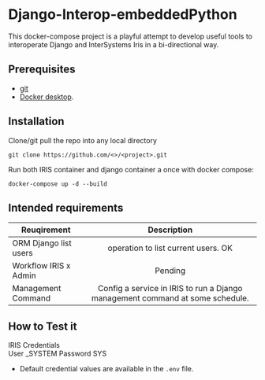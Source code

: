 # Django-Interop-embeddedPython
This docker-compose project is a playful attempt to develop useful tools to interoperate Django and InterSystems Iris in a bi-directional way.

## Prerequisites
- [git](https://git-scm.com/book/en/v2/Getting-Started-Installing-Git)
- [Docker desktop](https://www.docker.com/products/docker-desktop).

## Installation 
Clone/git pull the repo into any local directory
```
git clone https://github.com/<>/<project>.git
```
Run both IRIS container and django container a once with docker compose: 
```
docker-compose up -d --build
```
## Intended requirements

|Reuqirement            |  Description                                |
|-----------------------|:-------------------------------------------:|
|ORM Django list users  | operation to list current users. OK         |
|Workflow IRIS x Admin  | Pending                                     |
|Management Command     | Config a service in IRIS to run a Django management command at some schedule. |Pending

## How to Test it
IRIS Credentials   
User     _SYSTEM
Password SYS  
 * Default credential values are available in the `.env` file.

